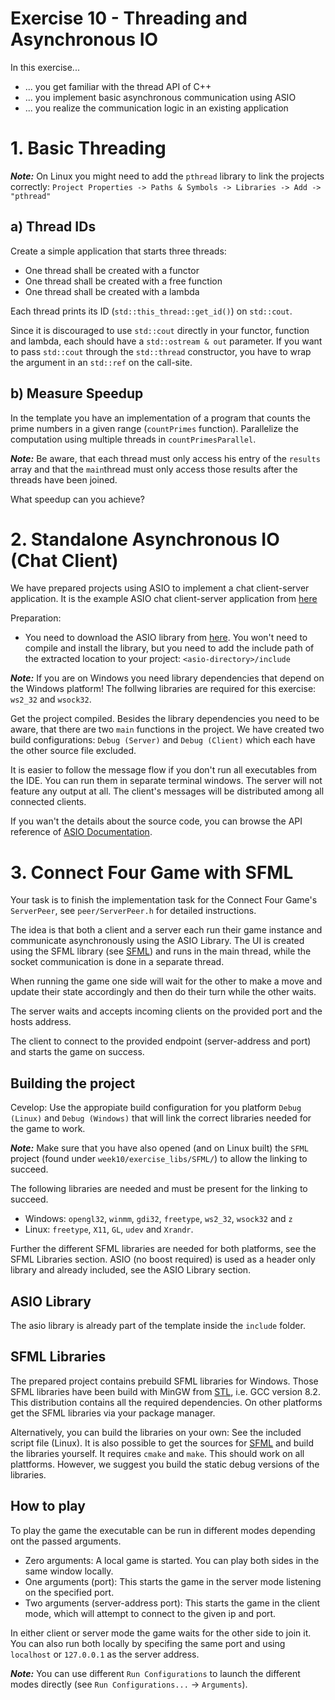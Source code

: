 # Exercise 10 - Threading and Asynchronous IO

In this exercise...

* ... you get familiar with the thread API of C++
* ... you implement basic asynchronous communication using ASIO
* ... you realize the communication logic in an existing application


# 1. Basic Threading

***Note:*** On Linux you might need to add the `pthread` library to link the projects correctly: `Project Properties -> Paths & Symbols -> Libraries -> Add -> "pthread"`

## a) Thread IDs
Create a simple application that starts three threads:

* One thread shall be created with a functor
* One thread shall be created with a free function
* One thread shall be created with a lambda

Each thread prints its ID (`std::this_thread::get_id()`) on `std::cout`.

Since it is discouraged to use `std::cout` directly in your functor, function and lambda, each should have a `std::ostream & out` parameter. If you want to pass `std::cout` through the `std::thread` constructor, you have to wrap the argument in an `std::ref` on the call-site.

## b) Measure Speedup
In the template you have an implementation of a program that counts the prime numbers in a given range (`countPrimes` function). Parallelize the computation using multiple threads in `countPrimesParallel`.

***Note:*** Be aware, that each thread must only access his entry of the `results` array and that the `main`thread must only access those results after the threads have been joined.

What speedup can you achieve?

# 2. Standalone Asynchronous IO (Chat Client)

We have prepared projects using ASIO to implement a chat client-server application. It is the example ASIO chat client-server application from [here](https://think-async.com/Asio/asio-1.12.2/doc/asio/examples/cpp11_examples.html)

Preparation:
 * You need to download the ASIO library from [here](https://think-async.com/Asio/). You won't need to compile and install the library, but you need to add the include path of the extracted location to your project: `<asio-directory>/include`
 

***Note:*** If you are on Windows you need library dependencies that depend on the Windows platform! The follwing libraries are required for this exercise: `ws2_32` and `wsock32`.

Get the project compiled. Besides the library dependencies you need to be aware, that there are two `main` functions in the project. We have created two build configurations: `Debug (Server)` and `Debug (Client)` which each have the other source file excluded.

It is easier to follow the message flow if you don't run all executables from the IDE. You can run them in separate terminal windows. The server will not feature any output at all. The client's messages will be distributed among all connected clients.

If you wan't the details about the source code, you can browse the API reference of [ASIO Documentation](https://think-async.com/asio/asio-1.12.2/doc/).


# 3. Connect Four Game with SFML
Your task is to finish the implementation task for the  Connect Four Game's `ServerPeer`, see `peer/ServerPeer.h` for detailed instructions.

The idea is that both a client and a server each run their game instance and communicate asynchronously using the ASIO Library. The UI is created using the SFML library (see [SFML](https://www.sfml-dev.org/)) and runs in the main thread, while the socket communication is done in a separate thread.

When running the game one side will wait for the other to make a move and update their state accordingly and then do their turn while the other waits.

The server waits and accepts incoming clients on the provided port and the hosts address.

The client to connect to the provided endpoint (server-address and port) and starts the game on success.

## Building the project
Cevelop: Use the appropiate build configuration for you platform `Debug (Linux)` and `Debug (Windows)` that will link the correct libraries needed for the game to work.

***Note:*** Make sure that you have also opened (and on Linux built) the `SFML` project (found under `week10/exercise_libs/SFML/`) to allow the linking to succeed.

The following libraries are needed and must be present for the linking to succeed.

* Windows: `opengl32`, `winmm`, `gdi32`, `freetype`, `ws2_32`, `wsock32` and `z`
* Linux: `freetype`, `X11`, `GL`, `udev` and `Xrandr`.

Further the different SFML libraries are needed for both platforms, see the SFML Libraries section. ASIO (no boost required) is used as a header only library and already included, see the ASIO Library section.

## ASIO Library
The asio library is already part of the template inside the `include` folder.

## SFML Libraries
The prepared project contains prebuild SFML libraries for Windows. Those SFML libraries have been build with MinGW from [STL](https://nuwen.net/mingw.html), i.e. GCC version 8.2. This distribution contains all the required dependencies. On other platforms get the SFML libraries via your package manager.

Alternatively, you can build the libraries on your own: See the included script file (Linux). It is also possible to get the sources for [SFML](https://www.sfml-dev.org/) and build the libraries yourself. It requires `cmake` and `make`. This should work on all plattforms. However, we suggest you build the static debug versions of the libraries.

## How to play

To play the game the executable can be run in different modes depending ont the passed arguments.

* Zero arguments: A local game is started. You can play both sides in the same window locally.
* One arguments (port): This starts the game in the server mode listening on the specified port.
* Two arguments (server-address port): This starts the game in the client mode, which will attempt to connect to the given ip and port.

In either client or server mode the game waits for the other side to join it. You can also run both locally by specifing the same port and using `localhost` or `127.0.0.1` as the server address.

***Note:*** You can use different `Run Configurations` to launch the different modes directly (see `Run Configurations...` -> `Arguments`).
